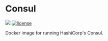 # Consul

[![](https://images.microbadger.com/badges/image/dwolla/dconsul.svg)](https://microbadger.com/images/dwolla/consul)
[![license](https://img.shields.io/github/license/dwolla/docker-consul.svg?style=flat-square)](https://github.com/Dwolla/docker-consul/blob/master/LICENSE)

Docker image for running HashiCorp's Consul.
